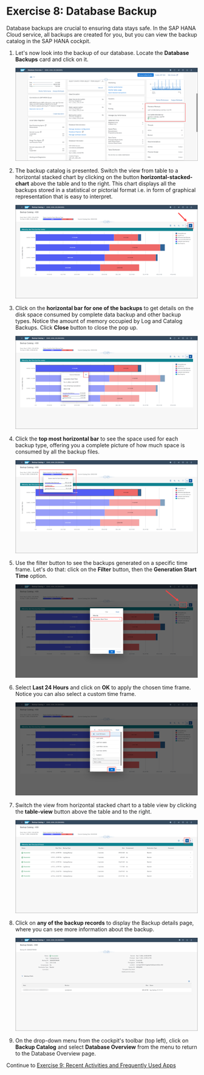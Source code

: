 # Exercise 8: Database Backup

Database backups are crucial to ensuring data stays safe. In the SAP HANA Cloud service, all backups are created for you, but you can view the backup catalog in the SAP HANA cockpit.

1. Let's now look into the backup of our database. Locate the **Database Backups** card and click on it.

    ![Database Backups Card](./images/8-01_BackupsCard.png)

2. The backup catalog is presented. Switch the view from table to a horizontal stacked chart by clicking on the button **horizontal-stacked-chart** above the table and to the right. This chart displays all the backups stored in a statistical or pictorial format i.e. in form of graphical representation that is easy to interpret.

    ![Database Catalog in Horizontal Stacked Chart](./images/8-02_BackupCatalog-StackedChart.png)

3. Click on the **horizontal bar for one of the backups** to get details on the disk space consumed by complete data backup and other backup types. Notice the amount of memory occupied by Log and Catalog Backups. Click **Close** button to close the pop up.

    ![Bar Details](./images/8-03_BackupCatalog-BarDetails.png)

4. Click the **top most horizontal bar** to see the space used for each backup type, offering you a complete picture of how much space is consumed by all the backup files.

    ![Space Used for Each Backup Type](./images/8-04_SpaceUsedEachBackupType.png)

5. Use the filter button to see the backups generated on a specific time frame. Let's do that: click on the **Filter** button, then the **Generation Start Time** option.


    ![Filter Backups](./images/8-05_FilterBackups.png)

6. Select **Last 24 Hours** and click on **OK** to apply the chosen time frame. Notice you can also select a custom time frame.

    ![Backups for Last 24 Hours](./images/8-06_BackupsLastDay.png)

7. Switch the view from horizontal stacked chart to a table view by clicking the **table-view** button above the table and to the right.

    ![Table View](./images/8-07_TableView.png)

8. Click on **any of the backup records** to display the Backup details page, where you can see more information about the backup.

    ![Backup Details](./images/8-08_BackupDetails.png)

9. On the drop-down menu from the cockpit's toolbar (top left), click on **Backup Catalog** and select **Database Overview** from the menu to return to the Database Overview page.

Continue to [Exercise 9: Recent Activities and Frequently Used Apps](../ex_9)